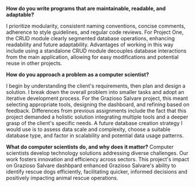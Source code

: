 **How do you write programs that are maintainable, readable, and adaptable?**

I prioritize modularity, consistent naming conventions, concise comments, adherence to style guidelines, and regular code reviews. For Project One, the CRUD module clearly segmented database operations, enhancing readability and future adaptability. Advantages of working in this way include using a standalone CRUD module decouples database interactions from the main application, allowing for easy modifications and potential reuse in other projects.

**How do you approach a problem as a computer scientist?**

I begin by understanding the client's requirements, then plan and design a solution. I break down the overall problem into smaller tasks and adopt an iterative development process. For the Grazioso Salvare project, this meant selecting appropriate tools, designing the dashboard, and refining based on feedback. Differences from previous assignments include the fact that this project demanded a holistic solution integrating multiple tools and a deeper grasp of the client's specific needs. A future database creation strategy I would use is to assess data scale and complexity, choose a suitable database type, and factor in scalability and potential data usage patterns.

**What do computer scientists do, and why does it matter?**
Computer scientists develop technology solutions addressing diverse challenges. Our work fosters innovation and efficiency across sectors. This project's impact on Grazioso Salvare
dashbpard enhanced Grazioso Salvare's ability to identify rescue dogs efficiently, facilitating quicker, informed decisions and positively impacting animal rescue operations.
